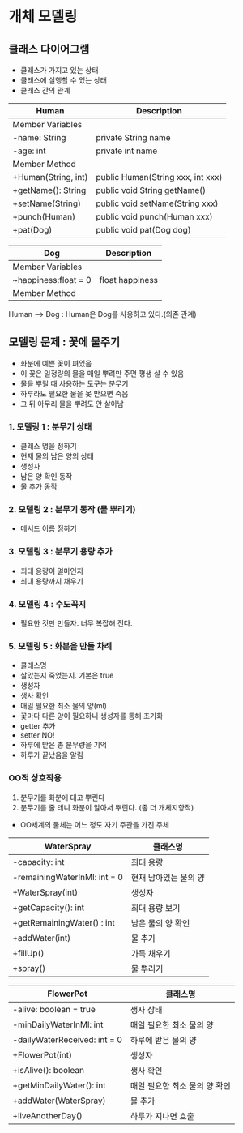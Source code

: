 # 개체 모델링

## 클래스 다이어그램
- 클래스가 가지고 있는 상태
- 클래스에 실행할 수 있는 상태
- 클래스 간의 관계

|Human|Description|
|---|---|
|Member Variables|||
|-name: String|private String name|
|-age: int|private int name|
|Member Method|||
|+Human(String, int)|public Human(String xxx, int xxx)|
|+getName(): String|public void String getName()|
|+setName(String)|public void setName(String xxx)|
|+punch(Human)|public void punch(Human xxx)|
|+pat(Dog)|public void pat(Dog dog)|


|Dog|Description|
|---|---|
|Member Variables|||
|~happiness:float = 0|float happiness|
|Member Method|||

Human --> Dog : Human은 Dog를 사용하고 있다.(의존 관계)


## 모델링 문제 : 꽃에 물주기
- 화분에 예쁜 꽃이 펴있음
- 이 꽃은 일정량의 물을 매일 뿌려만 주면 평생 살 수 있음
- 물을 뿌릴 때 사용하는 도구는 분무기
- 하루라도 필요한 물을 못 받으면 죽음
- 그 뒤 아무리 물을 뿌려도 안 살아남

### 1. 모델링 1 : 분무기 상태
- 클래스 명을 정하기
- 현재 물의 남은 양의 상태
- 생성자
- 남은 양 확인 동작
- 물 추가 동작

### 2. 모델링 2 : 분무기 동작 (물 뿌리기)
- 메서드 이름 정하기

### 3. 모델링 3 : 분무기 용량 추가
- 최대 용량이 얼마인지
- 최대 용량까지 채우기

### 4. 모델링 4 : 수도꼭지
- 필요한 것만 만들자. 너무 복잡해 진다.

### 5. 모델링 5 : 화분을 만들 차례
- 클래스명
- 살았는지 죽었는지. 기본은 true
- 생성자
- 생사 확인
- 매일 필요한 최소 물의 양(ml)
- 꽃마다 다른 양이 필요하니 생성자를 통해 초기화
- getter 추가
- setter NO!
- 하루에 받은 총 분무량을 기억
- 하루가 끝났음을 알림

### OO적 상호작용
1. 분무기를 화분에 대고 뿌린다
2. 분무기를 줄 테니 화분이 알아서 뿌린다. (좀 더 개체지향적)
  - OO세계의 물체는 어느 정도 자기 주관을 가진 주체
  
  
|WaterSpray|클래스명|
|---|---|
|-capacity: int|최대 용량|
|-remainingWaterInMl: int = 0|현재 남아있는 물의 양|
|+WaterSpray(int)|생성자|
|+getCapacity(): int|최대 용량 보기|
|+getRemainingWater() : int| 남은 물의 양 확인|
|+addWater(int)|물 추가|
|+fillUp()|가득 채우기|
|+spray()|물 뿌리기|

|FlowerPot|클래스명|
|---|---|
|-alive: boolean = true|생사 상태|
|-minDailyWaterInMl: int|매일 필요한 최소 물의 양|
|-dailyWaterReceived: int = 0|하루에 받은 물의 양|
|+FlowerPot(int)|생성자|
|+isAlive(): boolean|생사 확인|
|+getMinDailyWater(): int|매일 필요한 최소 물의 양 확인|
|+addWater(WaterSpray)|물 추가|
|+liveAnotherDay()|하루가 지나면 호출|
